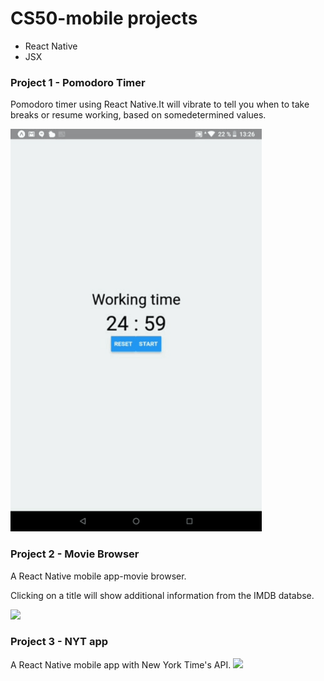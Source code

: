 # CS50-mobile projects

- React Native
- JSX

### Project 1 - Pomodoro Timer

Pomodoro timer using React Native.It will vibrate to tell you when to take breaks or resume working, based on somedetermined values. 


![](demos/project1.gif)

### Project 2 - Movie Browser
A React Native mobile app-movie browser.

Clicking on a title will show additional information from the IMDB databse.

![](demos/project2.gif)

### Project 3 - NYT app

A React Native mobile app with New York Time's API.
![](demos/project3.gif)
